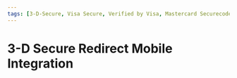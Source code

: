 ```yaml
---
tags: [3-D-Secure, Visa Secure, Verified by Visa, Mastercard Securecode, Discover ProtectBuy, JCB J/Secure, AMEX SafeKey, Mobile]
---
```


# 3-D Secure Redirect Mobile Integration
